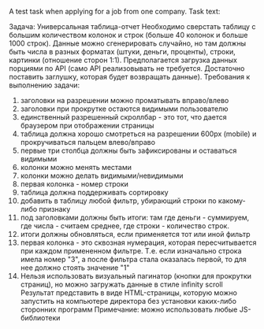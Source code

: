 A test task when applying for a job from one company. Task text:

Задача: Универсальная таблица-отчет Необходимо сверстать таблицу с большим количеством колонок и строк (больше 40 колонок и больше 1000 строк). Данные можно сгенерировать случайно, но там должны быть числа в разных форматах (штуки, деньги, проценты), строки, картинки (отношение сторон 1:1).
Предполагается загрузка данных порциями по API (само API реализовывать не требуется. Достаточно поставить заглушку, которая будет возвращать данные). Требования к выполнению задачи:
1. заголовки на разрешении можно проматывать вправо/влево
2. заголовки при прокрутке остаются видимыми пользователю
3. единственный разрешенный скроллбар - это тот, что дается браузером при отображении страницы
4. таблица должна хорошо смотреться на разрешении 600px (mobile) и прокручиваться пальцем влево/вправо
5. первые три столбца должны быть зафиксированы и оставаться видимыми
6. колонки можно менять местами
7. колонки можно делать видимыми/невидимыми
8. первая колонка - номер строки
9. таблица должна поддерживать сортировку
10. добавить в таблицу любой фильтр, убирающий строки по какому-либо признаку
11. под заголовками должны быть итоги: там где деньги - суммируем, где числа - считаем среднее, где строки - количество строк.
12. итоги должны обновляться, если применяется тот или иной фильтр
13. первая колонка - это сквозная нумерация, которая пересчитывается при каждом примененном фильтре. Т.е. если изначально строка имела номер "3", а после фильтра стала оказалась первой, то для нее должно стоять значение "1"
14. Нельзя использовать визуальный пагинатор (кнопки для прокрутки страниц), но можно загружать данные в стиле infinity scroll Результат представить в виде HTML-страницы, которую можно запустить на компьютере директора без установки каких-либо сторонних программ Примечание: можно использовать любые JS-библиотеки

